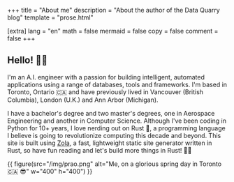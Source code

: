 +++
title = "About me"
description = "About the author of the Data Quarry blog"
template = "prose.html"

[extra]
lang = "en"
math = false
mermaid = false
copy = false
comment = false
+++

## Hello! 👋🏽

I'm an A.I. engineer with a passion for building intelligent, automated applications using a range of databases, tools and frameworks. I'm based in Toronto, Ontario 🇨🇦 and have previously lived in Vancouver (British Columbia), London (U.K.) and Ann Arbor (Michigan).

I have a bachelor's degree and two master's degrees, one in Aerospace Engineering and another in Computer Science. Although I've been coding in Python for 10+ years, I love nerding out on Rust 🦀, a programming language I believe is going to revolutionize computing this decade and beyond. This site is built using [Zola](https://github.com/getzola/zola), a fast, lightweight static site generator written in Rust, so have fun reading and let's build more things in Rust! 💪🏽

{{ figure(src="/img/prao.png" alt="Me, on a glorious spring day in Toronto 🇨🇦 😎" w="400" h="400") }}